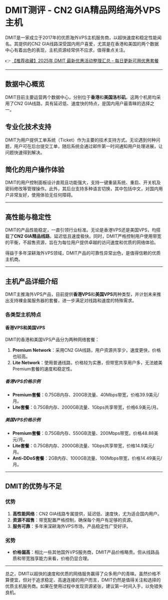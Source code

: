 # DMIT测评 - CN2 GIA精品网络海外VPS主机

DMIT是一家成立于2017年的优质海外VPS主机服务商，以超快速度和稳定性能闻名。其提供的CN2 GIA线路深受国内用户喜爱，尤其是在香港和美国的两个数据中心有着出色的表现，主机资源经常供不应求，值得重点关注。

👉 [【推荐收藏】2025年 DMIT 最新优惠活动整理汇总 - 每日更新可用优惠套餐](https://bit.ly/dmit_coupon)

---

## 数据中心概览

DMIT目前主要运营两个数据中心，分别位于**香港**和**美国洛杉矶**，这两个机房均采用了CN2 GIA线路，具有延迟低、速度快的特点，是国内用户最青睐的选择之一。

## 专业化技术支持

DMIT为用户提供工单系统（Ticket）作为主要的技术支持方式。无论遇到何种问题，用户可在后台提交工单，随后系统会通过邮件第一时间通知用户处理进展，让问题快速得到解决。

## 简化的用户操作体验

DMIT的用户控制面板设计直观且功能强大，支持一键重装系统、重启、开关机及密码修改等管理操作。此外，其后台支持多种语言切换，其中包括中文，对国内用户非常友好，使用体验无任何障碍。

---

## 高性能与稳定性

DMIT的产品性能稳定，一直引领行业标准。无论是香港VPS还是美国VPS，均搭载了**CN2 GIA精品线路**，延迟低且速度极快。同时，DMIT严格控制用户使用带宽的平衡，不超售资源，旨在为每位用户提供卓越的访问速度和优质的网络体验。

得益于多年深耕海外VPS领域，DMIT产品的可靠性异常出色，是值得信赖的优质主机商。

---

## 主机产品详细介绍

DMIT主推海外VPS产品，目前提供**香港VPS**和**美国VPS**两种类型，并计划未来推出支持裸金属服务器的套餐，进一步满足对线路和速度的特殊需求。

### 各类型主机特点

#### 香港VPS和美国VPS 
DMIT的香港和美国VPS产品分为两种网络套餐：
1. **Premium Network**：采用CN2 GIA线路，用户资源共享少，速度更快，价格也较高。
2. **Lite Network**：使用普通线路，价格较为实惠，但带宽共享用户多，无法媲美Premium套餐的速度和稳定性。

##### 香港VPS价格示例
- **Premium套餐**：0.75GB内存、200GB流量、40Mbps带宽，价格39.9美元/月。
- **Lite套餐**：0.75GB内存、2000GB流量、1Gbps共享带宽，价格6.9美元/月。

##### 美国VPS价格示例
- **Premium套餐**：0.75GB内存、550GB流量、200Mbps带宽，价格48.88美元/月。
- **Lite套餐**：0.75GB内存、2000GB流量、1Gbps共享带宽，价格14.9美元/月。
- **Anti-DDoS套餐**：2GB内存、1000GB流量、100Mbps带宽，价格14.49美元/月。

---

## DMIT的优势与不足

### 优势
1. **高性能网络**：CN2 GIA线路专属提供，延迟低、速度快，尤为适合国内用户。
2. **资源不超售**：带宽配置严格控制，确保每个用户有足够的资源。
3. **服务可靠**：多年来深耕海外VPS市场，产品稳定性广受好评。

### 劣势
- **价格偏高**：相比一些其他国外VPS服务商，DMIT产品价格略贵。但从线路品质和带宽独享能力来看，价格仍显合理。

---

总之，DMIT以超快的速度和优质的网络服务赢得了众多用户的青睐。虽然价格不算便宜，但对于追求稳定、高速连接的用户而言，DMIT仍然是值得关注和选择的优质主机服务商。如果在使用过程中发现货源紧张，建议第一时间入手，以免错失良机。